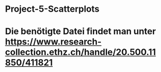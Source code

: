 # Project-5-Scatterplots
# Die benötigte Datei findet man unter https://www.research-collection.ethz.ch/handle/20.500.11850/411821
